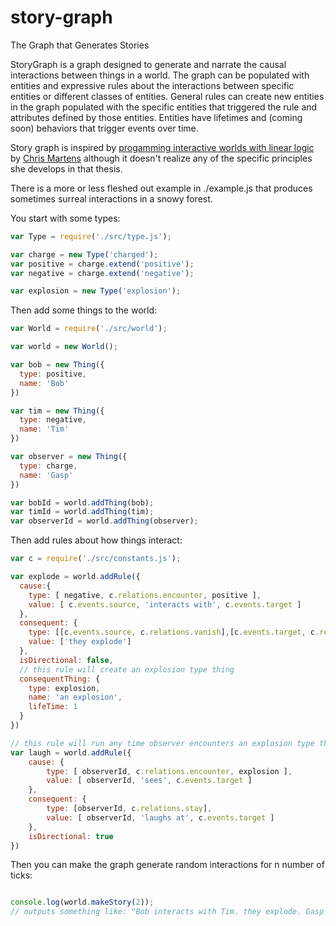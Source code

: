 # story-graph
The Graph that Generates Stories

StoryGraph is a graph designed to generate and narrate the causal interactions between things in a world. The graph can be populated with entities and expressive rules about the interactions between specific entities or different classes of entities. General rules can create new entities in the graph populated with the specific entities that triggered the rule and attributes defined by those entities. Entities have lifetimes and (coming soon) behaviors that trigger events over time.

Story graph is inspired by [progamming interactive worlds with linear logic](http://www.cs.cmu.edu/~cmartens/thesis/) by [Chris Martens](http://www.cs.cmu.edu/~cmartens/index.html) although it doesn't realize any of the specific principles she develops in that thesis.

There is a more or less fleshed out example in ./example.js that produces sometimes surreal interactions in a snowy forest.

You start with some types:
```javascript
var Type = require('./src/type.js');

var charge = new Type('charged');
var positive = charge.extend('positive');
var negative = charge.extend('negative');

var explosion = new Type('explosion');
```
Then add some things to the world:
```javascript
var World = require('./src/world');

var world = new World();

var bob = new Thing({
  type: positive,
  name: 'Bob'
})

var tim = new Thing({
  type: negative,
  name: 'Tim'
})

var observer = new Thing({
  type: charge,
  name: 'Gasp'
})

var bobId = world.addThing(bob);
var timId = world.addThing(tim);
var observerId = world.addThing(observer);
```
Then add rules about how things interact:
```javascript
var c = require('./src/constants.js');

var explode = world.addRule({
  cause:{
    type: [ negative, c.relations.encounter, positive ],
    value: [ c.events.source, 'interacts with', c.events.target ]
  },
  consequent: {
    type: [[c.events.source, c.relations.vanish],[c.events.target, c.relations.vanish]],
    value: ['they explode']
  },
  isDirectional: false,
  // this rule will create an explosion type thing
  consequentThing: {
    type: explosion,
    name: 'an explosion',
    lifeTime: 1
  }
})

// this rule will run any time observer encounters an explosion type thing
var laugh = world.addRule({
	cause: {
		type: [ observerId, c.relations.encounter, explosion ],
		value: [ observerId, 'sees', c.events.target ]
	},
	consequent: {
		type: [observerId, c.relations.stay],
		value: [ observerId, 'laughs at', c.events.target ]
	},
	isDirectional: true
})

```
Then you can make the graph generate random interactions for n number of ticks:
```javascript

console.log(world.makeStory(2));
// outputs something like: "Bob interacts with Tim. they explode. Gasp sees the explosion. Gasp laughs at the explosion."
```
